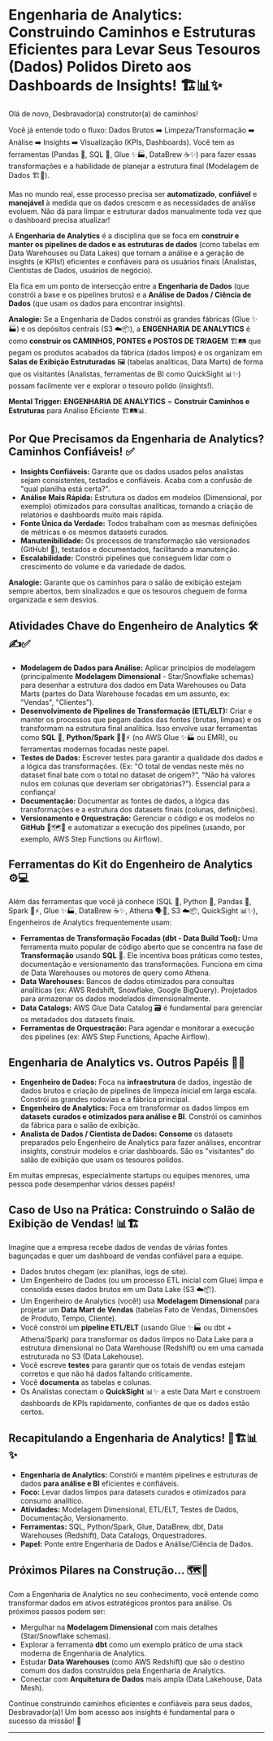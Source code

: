 # Engenharia de Analytics: Construindo Caminhos e Estruturas Eficientes para Levar Seus Tesouros (Dados) Polidos Direto aos Dashboards de Insights! 🏗️📊✨

Olá de novo, Desbravador(a) construtor(a) de caminhos!

Você já entende todo o fluxo: Dados Brutos ➡️ Limpeza/Transformação ➡️ Análise ➡️ Insights ➡️ Visualização (KPIs, Dashboards). Você tem as ferramentas (Pandas 🐼, SQL 🔑, Glue ✨🏭, DataBrew ☕✨) para fazer essas transformações e a habilidade de planejar a estrutura final (Modelagem de Dados 🏗️📝).

Mas no mundo real, esse processo precisa ser **automatizado**, **confiável** e **manejável** à medida que os dados crescem e as necessidades de análise evoluem. Não dá para limpar e estruturar dados manualmente toda vez que o dashboard precisa atualizar!

A **Engenharia de Analytics** é a disciplina que se foca em **construir e manter os pipelines de dados e as estruturas de dados** (como tabelas em Data Warehouses ou Data Lakes) que tornam a análise e a geração de insights (e KPIs!) eficientes e confiáveis para os usuários finais (Analistas, Cientistas de Dados, usuários de negócio).

Ela fica em um ponto de intersecção entre a **Engenharia de Dados** (que constrói a base e os pipelines brutos) e a **Análise de Dados / Ciência de Dados** (que usam os dados para encontrar insights).

**Analogie:** Se a Engenharia de Dados constrói as grandes fábricas (Glue ✨🏭) e os depósitos centrais (S3 ☁️📦), a **ENGENHARIA DE ANALYTICS** é como **construir os CAMINHOS, PONTES e POSTOS DE TRIAGEM** 🏗️🛤️ que pegam os produtos acabados da fábrica (dados limpos) e os organizam em **Salas de Exibição Estruturadas** 🖼️ (tabelas analíticas, Data Marts) de forma que os visitantes (Analistas, ferramentas de BI como QuickSight 📊✨) possam facilmente ver e explorar o tesouro polido (insights!).

**Mental Trigger:** **ENGENHARIA DE ANALYTICS** = **Construir Caminhos e Estruturas** para Análise Eficiente 🏗️🛤️📊.

## Por Que Precisamos da Engenharia de Analytics? Caminhos Confiáveis! ✅

* **Insights Confiáveis:** Garante que os dados usados pelos analistas sejam consistentes, testados e confiáveis. Acaba com a confusão de "qual planilha está certa?".
* **Análise Mais Rápida:** Estrutura os dados em modelos (Dimensional, por exemplo) otimizados para consultas analíticas, tornando a criação de relatórios e dashboards muito mais rápida.
* **Fonte Única da Verdade:** Todos trabalham com as mesmas definições de métricas e os mesmos datasets curados.
* **Manutenibilidade:** Os processos de transformação são versionados (GitHub! 📜), testados e documentados, facilitando a manutenção.
* **Escalabilidade:** Constrói pipelines que conseguem lidar com o crescimento do volume e da variedade de dados.

**Analogie:** Garante que os caminhos para o salão de exibição estejam sempre abertos, bem sinalizados e que os tesouros cheguem de forma organizada e sem desvios.

## Atividades Chave do Engenheiro de Analytics 🛠️✍️✅

* **Modelagem de Dados para Análise:** Aplicar princípios de modelagem (principalmente **Modelagem Dimensional** - Star/Snowflake schemas) para desenhar a estrutura dos dados em Data Warehouses ou Data Marts (partes do Data Warehouse focadas em um assunto, ex: "Vendas", "Clientes").
* **Desenvolvimento de Pipelines de Transformação (ETL/ELT):** Criar e manter os processos que pegam dados das fontes (brutas, limpas) e os transformam na estrutura final analítica. Isso envolve usar ferramentas como **SQL** 🔑, **Python/Spark** 🐍🚢⚡ (no AWS Glue ✨🏭 ou EMR), ou ferramentas modernas focadas neste papel.
* **Testes de Dados:** Escrever testes para garantir a qualidade dos dados e a lógica das transformações. (Ex: "O total de vendas neste mês no dataset final bate com o total no dataset de origem?", "Não há valores nulos em colunas que deveriam ser obrigatórias?"). Essencial para a confiança!
* **Documentação:** Documentar as fontes de dados, a lógica das transformações e a estrutura dos datasets finais (colunas, definições).
* **Versionamento e Orquestração:** Gerenciar o código e os modelos no **GitHub** 📜🗺️🤝 e automatizar a execução dos pipelines (usando, por exemplo, AWS Step Functions ou Airflow).

## Ferramentas do Kit do Engenheiro de Analytics ⚙️💻

Além das ferramentas que você já conhece (SQL 🔑, Python 🐍, Pandas 🐼, Spark 🚢⚡, Glue ✨🏭, DataBrew ☕✨, Athena 🗣️🔎, S3 ☁️📦, QuickSight 📊✨), Engenheiros de Analytics frequentemente usam:

* **Ferramentas de Transformação Focadas (dbt - Data Build Tool):** Uma ferramenta muito popular de código aberto que se concentra na fase de **Transformação** usando **SQL** 🔑. Ele incentiva boas práticas como testes, documentação e versionamento das transformações. Funciona em cima de Data Warehouses ou motores de query como Athena.
* **Data Warehouses:** Bancos de dados otimizados para consultas analíticas (ex: AWS Redshift, Snowflake, Google BigQuery). Projetados para armazenar os dados modelados dimensionalmente.
* **Data Catalogs:** AWS Glue Data Catalog 🗃️ é fundamental para gerenciar os metadados dos datasets finais.
* **Ferramentas de Orquestração:** Para agendar e monitorar a execução dos pipelines (ex: AWS Step Functions, Apache Airflow).

## Engenharia de Analytics vs. Outros Papéis 🤹‍♀️

* **Engenheiro de Dados:** Foca na **infraestrutura** de dados, ingestão de dados brutos e criação de pipelines de limpeza inicial em larga escala. Constrói as grandes rodovias e a fábrica principal.
* **Engenheiro de Analytics:** Foca em transformar os dados limpos em **datasets curados e otimizados para análise e BI**. Constrói os caminhos da fábrica para o salão de exibição.
* **Analista de Dados / Cientista de Dados:** **Consome** os datasets preparados pelo Engenheiro de Analytics para fazer análises, encontrar insights, construir modelos e criar dashboards. São os "visitantes" do salão de exibição que usam os tesouros polidos.

Em muitas empresas, especialmente startups ou equipes menores, uma pessoa pode desempenhar vários desses papéis!

## Caso de Uso na Prática: Construindo o Salão de Exibição de Vendas! 📊🏗️

Imagine que a empresa recebe dados de vendas de várias fontes bagunçadas e quer um dashboard de vendas confiável para a equipe.

* Dados brutos chegam (ex: planilhas, logs de site).
* Um Engenheiro de Dados (ou um processo ETL inicial com Glue) limpa e consolida esses dados brutos em um Data Lake (S3 ☁️📦).
* Um Engenheiro de Analytics (você!) usa **Modelagem Dimensional** para projetar um **Data Mart de Vendas** (tabelas Fato de Vendas, Dimensões de Produto, Tempo, Cliente).
* Você constrói um **pipeline ETL/ELT** (usando Glue ✨🏭 ou dbt + Athena/Spark) para transformar os dados limpos no Data Lake para a estrutura dimensional no Data Warehouse (Redshift) ou em uma camada estruturada no S3 (Data Lakehouse).
* Você escreve **testes** para garantir que os totais de vendas estejam corretos e que não há dados faltando criticamente.
* Você **documenta** as tabelas e colunas.
* Os Analistas conectam o **QuickSight** 📊✨ a este Data Mart e constroem dashboards de KPIs rapidamente, confiantes de que os dados estão certos.

## Recapitulando a Engenharia de Analytics! 🧠🏗️📊✨

* **Engenharia de Analytics:** Constrói e mantém pipelines e estruturas de dados **para análise e BI** eficientes e confiáveis.
* **Foco:** Levar dados limpos para datasets curados e otimizados para consumo analítico.
* **Atividades:** Modelagem Dimensional, ETL/ELT, Testes de Dados, Documentação, Versionamento.
* **Ferramentas:** SQL, Python/Spark, Glue, DataBrew, dbt, Data Warehouses (Redshift), Data Catalogs, Orquestradores.
* **Papel:** Ponte entre Engenharia de Dados e Análise/Ciência de Dados.

## Próximos Pilares na Construção... 🗺️🧱

Com a Engenharia de Analytics no seu conhecimento, você entende como transformar dados em ativos estratégicos prontos para análise. Os próximos passos podem ser:

* Mergulhar na **Modelagem Dimensional** com mais detalhes (Star/Snowflake schemas).
* Explorar a ferramenta **dbt** como um exemplo prático de uma stack moderna de Engenharia de Analytics.
* Estudar **Data Warehouses** (como AWS Redshift) que são o destino comum dos dados construídos pela Engenharia de Analytics.
* Conectar com **Arquitetura de Dados** mais ampla (Data Lakehouse, Data Mesh).

Continue construindo caminhos eficientes e confiáveis para seus dados, Desbravador(a)! Um bom acesso aos insights é fundamental para o sucesso da missão! 💪

---
